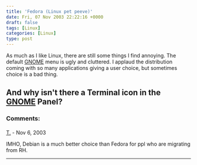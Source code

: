 ```yaml
---
title: 'Fedora (Linux pet peeve)'
date: Fri, 07 Nov 2003 22:22:16 +0000
draft: false
tags: [Linux]
categories: [Linux]
type: post
---
```


As much as I like Linux, there are still some things I find annoying. The default [GNOME](http://www.gnome.org) menu is ugly and cluttered. I applaud the distribution coming with so many applications giving a user choice, but sometimes choice is a bad thing.

And why isn't there a Terminal icon in the [GNOME](http://www.gnome.org) Panel?
---
### Comments:
#### 
[T.]( "") - <time datetime="2003-11-08 04:06:08">Nov 6, 2003</time>

IMHO, Debian is a much better choice than Fedora for ppl who are migrating from RH.
<hr />
